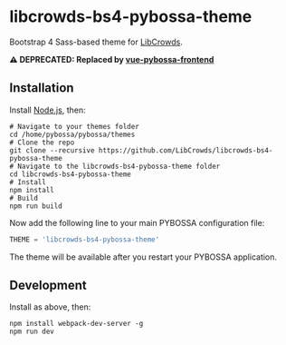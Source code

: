 # libcrowds-bs4-pybossa-theme

Bootstrap 4 Sass-based theme for [LibCrowds](http://www.libcrowds.com).

**:warning: DEPRECATED: Replaced by [vue-pybossa-frontend](https://github.com/LibCrowds/vue-pybossa-frontend)**

## Installation

Install [Node.js](https://nodejs.org/en/), then:

```
# Navigate to your themes folder
cd /home/pybossa/pybossa/themes
# Clone the repo
git clone --recursive https://github.com/LibCrowds/libcrowds-bs4-pybossa-theme
# Navigate to the libcrowds-bs4-pybossa-theme folder
cd libcrowds-bs4-pybossa-theme
# Install
npm install
# Build
npm run build
```

Now add the following line to your main PYBOSSA configuration file:

```Python
THEME = 'libcrowds-bs4-pybossa-theme'
```

The theme will be available after you restart your PYBOSSA application.


## Development

Install as above, then:

```
npm install webpack-dev-server -g
npm run dev
```
